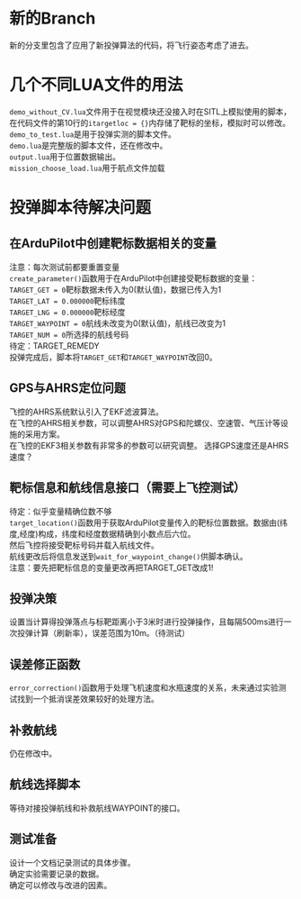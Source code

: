 # 新的Branch
新的分支里包含了应用了新投弹算法的代码，将飞行姿态考虑了进去。
# 几个不同LUA文件的用法
`demo_without_CV.lua`文件用于在视觉模块还没接入时在SITL上模拟使用的脚本，在代码文件的第10行的`itargetloc = {}`内存储了靶标的坐标，模拟时可以修改。\
`demo_to_test.lua`是用于投弹实测的脚本文件。\
`demo.lua`是完整版的脚本文件，还在修改中。\
`output.lua`用于位置数据输出。\
`mission_choose_load.lua`用于航点文件加载
# 投弹脚本待解决问题
## 在ArduPilot中创建靶标数据相关的变量
注意：每次测试前都要重置变量\
`create_parameter()`函数用于在ArduPilot中创建接受靶标数据的变量：\
`TARGET_GET = 0`靶标数据未传入为0(默认值)，数据已传入为1\
`TARGET_LAT = 0.000000`靶标纬度\
`TARGET_LNG = 0.000000`靶标经度\
`TARGET_WAYPOINT = 0`航线未改变为0(默认值)，航线已改变为1\
`TARGET_NUM = 0`所选择的航线号码\
待定：TARGET_REMEDY\
投弹完成后，脚本将`TARGET_GET`和`TARGET_WAYPOINT`改回0。
## GPS与AHRS定位问题
飞控的AHRS系统默认引入了EKF滤波算法。\
在飞控的AHRS相关参数，可以调整AHRS对GPS和陀螺仪、空速管、气压计等设施的采用方案。\
在飞控的EKF3相关参数有非常多的参数可以研究调整。
选择GPS速度还是AHRS速度？
## 靶标信息和航线信息接口（需要上飞控测试）
待定：似乎变量精确位数不够\
`target_location()`函数用于获取ArduPilot变量传入的靶标位置数据。数据由(纬度,经度)构成，纬度和经度数据精确到小数点后六位。\
然后飞控将接受靶标号码并载入航线文件。\
航线更改后将信息发送到`wait_for_waypoint_change()`供脚本确认。\
注意：要先把靶标信息的变量更改再把TARGET_GET改成1!
## 投弹决策
设置当计算得投弹落点与标靶距离小于3米时进行投弹操作，且每隔500ms进行一次投弹计算（刷新率），误差范围为10m。（待测试）
## 误差修正函数
`error_correction()`函数用于处理飞机速度和水瓶速度的关系，未来通过实验测试找到一个抵消误差效果较好的处理方法。
## 补救航线
仍在修改中。
## 航线选择脚本
等待对接投弹航线和补救航线WAYPOINT的接口。
## 测试准备
设计一个文档记录测试的具体步骤。\
确定实验需要记录的数据。\
确定可以修改与改进的因素。
